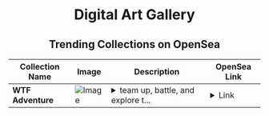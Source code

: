 <div align="center">

# Digital Art Gallery

## Trending Collections on OpenSea

| Collection Name                       | Image                                                                                     | Description                       | OpenSea Link                                                                                          |
|---------------------------------------|-------------------------------------------------------------------------------------------|-----------------------------------|--------------------------------------------------------------------------------------------------------|
| **WTF Adventure** | ![Image](https://i.seadn.io/s/raw/files/8ac1298e9304cece9a91a2d449b3efd7.png?w=500&auto=format?w=200&auto=format) | <details><summary>team up, battle, and explore t...</summary>team up, battle, and explore the chaos of WTF Adventure, the multiplayer RPG full of surprises!</details> | <details><summary>Link</summary>[WTF Adventure](https://opensea.io/collection/wtf-adventure)</details> |

</div>